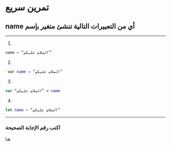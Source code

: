 # تمرين سريع

## name أي من التعبيرات التالية تنشئ متغير بإسم 
---------------------------------

1. 
 ```swift
name = “السلام عليكم”` 
```
2. 
```swift
 var name = “السلام عليكم” 
```
3. 
```swift
var “السلام عليكم” = name
```
4. 
```swift
let name = “السلام عليكم”
```
---------------------------------
### اكتب رقم الإجابة الصحيحة  
هنا
